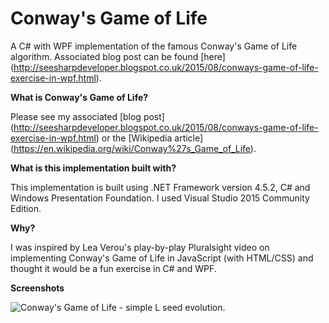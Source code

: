 # Conway's Game of Life
A C# with WPF implementation of the famous Conway's Game of Life algorithm.
Associated blog post can be found [here] (http://seesharpdeveloper.blogspot.co.uk/2015/08/conways-game-of-life-exercise-in-wpf.html).

**What is Conway's Game of Life?**

Please see my associated [blog post] (http://seesharpdeveloper.blogspot.co.uk/2015/08/conways-game-of-life-exercise-in-wpf.html) or the [Wikipedia article] (https://en.wikipedia.org/wiki/Conway%27s_Game_of_Life).

**What is this implementation built with?**

This implementation is built using .NET Framework version 4.5.2, C# and Windows Presentation Foundation. I used Visual Studio 2015 Community Edition.

**Why?**

I was inspired by Lea Verou's play-by-play Pluralsight video on implementing Conway's Game of Life in JavaScript (with HTML/CSS) and thought it would be a fun exercise in C# and WPF.

**Screenshots**

![Conway's Game of Life - simple L seed evolution.](http://www.ravi-singh.com/gol-simple-lseed.gif)
